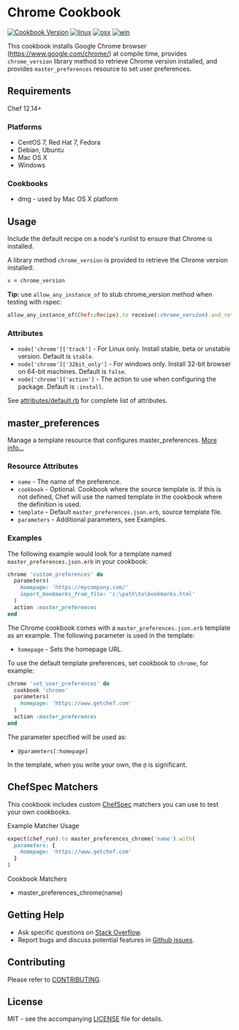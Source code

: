# Chrome Cookbook

[![Cookbook Version](http://img.shields.io/cookbook/v/chrome.svg?style=flat-square)][cookbook]
[![linux](http://img.shields.io/travis/dhoer/chef-chrome/master.svg?label=linux&style=flat-square)][linux]
[![osx](http://img.shields.io/travis/dhoer/chef-chrome/macosx.svg?label=macosx&style=flat-square)][osx]
[![win](https://img.shields.io/appveyor/ci/dhoer/chef-chrome/master.svg?label=windows&style=flat-square)][win]

[cookbook]: https://supermarket.chef.io/cookbooks/chrome
[linux]: https://travis-ci.org/dhoer/chef-chrome
[osx]: https://travis-ci.org/dhoer/chef-chrome/branches
[win]: https://ci.appveyor.com/project/dhoer/chef-chrome

This cookbook installs Google Chrome browser (https://www.google.com/chrome/) at compile time, provides 
`chrome_version` library method  to retrieve Chrome version installed, and provides `master_preferences` resource
to set user preferences.

## Requirements

Chef 12.14+

### Platforms

- CentOS 7, Red Hat 7, Fedora
- Debian, Ubuntu
- Mac OS X
- Windows

### Cookbooks

- dmg - used by Mac OS X platform 

## Usage

Include the default recipe on a node's runlist to ensure that Chrome is installed.

A library method `chrome_version` is provided to retrieve the Chrome version installed:

```ruby
v = chrome_version
```

**Tip:** use `allow_any_instance_of` to stub chrome_version method when testing with rspec:

```ruby
allow_any_instance_of(Chef::Recipe).to receive(:chrome_version).and_return('50.0.0.0')
```

### Attributes

- `node['chrome']['track']` - For Linux only. Install stable, beta or unstable version. Default is `stable`.
- `node['chrome']['32bit_only']` - For windows only. Install 32-bit browser on 64-bit machines. Default is `false`.
- `node['chrome']['action']` - The action to use when configuring the package. Default is `:install`.

See [attributes/default.rb](https://github.com/dhoer/chef-chrome/blob/master/attributes/default.rb) for complete list 
of attributes.

## master_preferences 

Manage a template resource that configures master_preferences.
[More info...](http://www.chromium.org/administrators/configuring-other-preferences)

### Resource Attributes

- `name` - The name of the preference. 
- `cookbook` - Optional. Cookbook where the source template is. If this is not defined, Chef will use the named 
template in the cookbook where the definition is used.
- `template` - Default `master_preferences.json.erb`, source template file.
- `parameters` - Additional parameters, see Examples.

### Examples
    
The following example would look for a template named `master_preferences.json.erb` in your cookbook:

```ruby
chrome 'custom_preferences' do
  parameters(
    homepage: 'https://mycompany.com/'
    import_bookmarks_from_file: 'c:\path\to\bookmarks.html'
  )
  action :master_preferences
end
```

The Chrome cookbook comes with a `master_preferences.json.erb` template as an example. The following parameter is used 
in the template:

- `homepage` - Sets the homepage URL.

To use the default template preferences, set cookbook to `chrome`, for example:

```ruby
chrome 'set_user_preferences' do
  cookbook 'chrome'
  parameters(
    homepage: 'https://www.getchef.com'
  )
  action :master_preferences
end
```
    
The parameter specified will be used as:

- `@parameters[:homepage]`

In the template, when you write your own, the `@` is significant.

## ChefSpec Matchers

This cookbook includes custom [ChefSpec](https://github.com/sethvargo/chefspec) matchers you can use to test your 
own cookbooks.

Example Matcher Usage

```ruby
expect(chef_run).to master_preferences_chrome('name').with(
  parameters: {
    homepage: 'https://www.getchef.com'
  }
)
```
      
Cookbook Matchers

- master_preferences_chrome(name)

## Getting Help

- Ask specific questions on [Stack Overflow](http://stackoverflow.com/search?q=google-chrome+chef).
- Report bugs and discuss potential features in [Github issues](https://github.com/dhoer/chef-chrome/issues).

## Contributing

Please refer to [CONTRIBUTING](https://github.com/dhoer/chef-chrome/blob/master/CONTRIBUTING.md).

## License

MIT - see the accompanying [LICENSE](https://github.com/dhoer/chef-chrome/blob/master/LICENSE.md) file for details.
